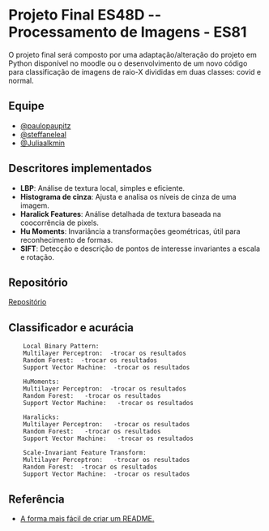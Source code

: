 
# Projeto Final ES48D -- Processamento de Imagens - ES81

O projeto final será composto por uma adaptação/alteração do projeto em Python disponível no
moodle ou o desenvolvimento de um novo código para classificação de imagens de raio-X
divididas em duas classes: covid e normal.




## Equipe

- [@paulopaupitz](https://www.github.com/paulopaupitz)
- [@steffaneleal](https://www.github.com/steffaneleal)
- [@Juliaalkmin](https://www.github.com/Juliaalkmin)


## Descritores implementados
- **LBP**: Análise de textura local, simples e eficiente.
- **Histograma de cinza**: Ajusta e analisa os níveis de cinza de uma imagem.
- **Haralick Features**: Análise detalhada de textura baseada na coocorrência de pixels.
- **Hu Moments**: Invariância a transformações geométricas, útil para reconhecimento de formas.
- **SIFT**: Detecção e descrição de pontos de interesse invariantes a escala e rotação.

## Repositório
 [Repositório](https://github.com/paulopaupitz/projeto-final-Processamento-de-Imagens)


## Classificador e acurácia

        Local Binary Pattern:
        Multilayer Perceptron:  -trocar os resultados 
        Random Forest:  -trocar os resultados 
        Support Vector Machine:  -trocar os resultados 
        
        HuMoments:
        Multilayer Perceptron:  -trocar os resultados 
        Random Forest:   -trocar os resultados 
        Support Vector Machine:   -trocar os resultados 

        Haralicks:
        Multilayer Perceptron:   -trocar os resultados 
        Random Forest:   -trocar os resultados 
        Support Vector Machine:   -trocar os resultados 

        Scale-Invariant Feature Transform:
        Multilayer Perceptron:   -trocar os resultados 
        Random Forest:  -trocar os resultados 
        Support Vector Machine:  -trocar os resultados 

 
 
## Referência

 - [A forma mais fácil de criar um README.](https://readme.so/pt)
 
